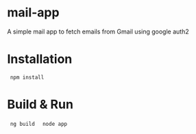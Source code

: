 
# mail-app
A simple mail app to fetch emails from Gmail using google auth2

# Installation
<code> npm install </code>
  
# Build & Run
<code> ng build </code>
<code> node app </code>
